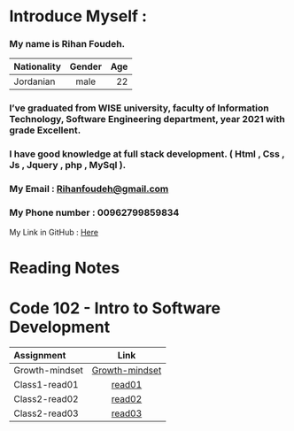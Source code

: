 
# Introduce Myself :
### My name is Rihan Foudeh.

| Nationality	 | Gender     | Age   | 
| :---         |    :----:  |  ---: | 
| Jordanian	   | male       | 22    | 

### I’ve graduated from WISE university, faculty of Information Technology, Software Engineering department, year 2021 with grade Excellent.
### I have good knowledge at full stack development. ( Html , Css , Js , Jquery , php , MySql ).

### My Email : Rihanfoudeh@gmail.com 
### My Phone number : 00962799859834 
My Link in GitHub : [Here](https://github.com/RihanFoudeh) 



# Reading Notes

 # Code 102 - Intro to Software Development
 
| Assignment      	 |  Link     |
| :---         |    :----:  |  
| Growth-mindset|[Growth-mindset](https://rihanfoudeh.github.io/Reading-note/Growth-mindset )  |
|Class1-read01|[read01](https://rihanfoudeh.github.io/Reading-note/read01)             |
|Class2-read02|[read02](https://rihanfoudeh.github.io/Reading-note/read02)                  |
|Class2-read03|[read03](https://rihanfoudeh.github.io/Reading-note/read03)                  |



